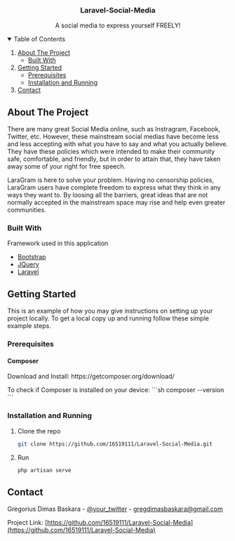 <!-- PROJECT LOGO -->
<br />
<p align="center">
  <h3 align="center">Laravel-Social-Media</h3>

  <p align="center">
    A social media to express yourself FREELY!
  </p>
</p>



<!-- TABLE OF CONTENTS -->
<details open="open">
  <summary>Table of Contents</summary>
  <ol>
    <li>
      <a href="#about-the-project">About The Project</a>
      <ul>
        <li><a href="#built-with">Built With</a></li>
      </ul>
    </li>
    <li>
      <a href="#getting-started">Getting Started</a>
      <ul>
        <li><a href="#prerequisites">Prerequisites</a></li>
        <li><a href="#installation">Installation and Running</a></li>
      </ul>
    </li>
    <li><a href="#contact">Contact</a></li>
  </ol>
</details>



<!-- ABOUT THE PROJECT -->
## About The Project

There are many great Social Media online, such as Instragram, Facebook, Twitter, etc. However, these mainstream social medias have become less and less accepting with what you have to say and what you actually believe. They have these policies which were intended to make their community safe, comfortable, and friendly, but in order to attain that, they have taken away some of your right for free speech.

LaraGram is here to solve your problem. Having no censorship policies, LaraGram users have complete freedom to express what they think in any ways they want to. By loosing all the barriers, great ideas that are not normally accepted in the mainstream space may rise and help even greater communities.

### Built With

Framework used in this application
* [Bootstrap](https://getbootstrap.com)
* [JQuery](https://jquery.com)
* [Laravel](https://laravel.com)



<!-- GETTING STARTED -->
## Getting Started

This is an example of how you may give instructions on setting up your project locally.
To get a local copy up and running follow these simple example steps.

### Prerequisites

#### Composer
<p> 
  Download and Install: https://getcomposer.org/download/
</p>
To check if Composer is installed on your device: 
  ```sh
  composer --version
  ```

### Installation and Running

1. Clone the repo
   ```sh
   git clone https://github.com/16519111/Laravel-Social-Media.git
   ```
2. Run
   ```sh
   php artisan serve
   ```

<!-- CONTACT -->
## Contact

Gregorius Dimas Baskara - [@your_twitter](https://twitter.com/your_username) - gregdimasbaskara@gmail.com

Project Link: [https://github.com/16519111/Laravel-Social-Media](https://github.com/16519111/Laravel-Social-Media)
